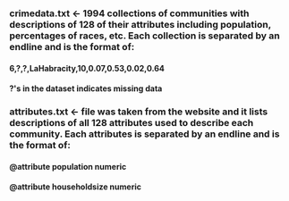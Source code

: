 ### crimedata.txt <- 1994 collections of communities with descriptions of 128 of their attributes including population, percentages of races, etc. Each collection is separated by an endline and is the format of:
#### 6,?,?,LaHabracity,10,0.07,0.53,0.02,0.64
#### ?'s in the dataset indicates missing data

### attributes.txt <- file was taken from the website and it lists descriptions of all 128 attributes used to describe each community. Each attributes is separated by an endline and is the format of: 
#### @attribute population numeric 
#### @attribute householdsize numeric
